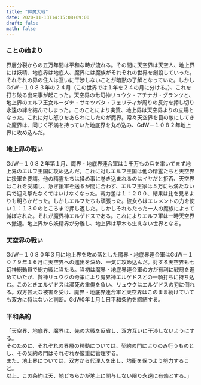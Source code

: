 ```yaml
---
title: "神魔大戦"
date: 2020-11-13T14:15:08+09:00
draft: false
math: false
---
```


### ことの始まり
界層分裂からの五万年間は平和な時が流れる。その間に天空界は天空人、地上界には妖精、地底界は地底人、魔界には魔族がそれぞれの世界を創設していった。それぞれの界の住人は互いに干渉しないことが暗黙の了解となっていた。しかしGdW－１０８３年の２４月（この世界では１年を２４の月に分ける。）、これを打ち破る出来事が起こった。天空界の七幻神リュウク・アチナガ・グランツと、地上界のエルフ王女ルーダナ・サキツバタ・フェリティが周りの反対を押し切り永遠の絆を結んでしまった。このことにより実質、地上界は天空界よりの立場となった。これに対し怒りをあらわにしたのが魔界。常々天空界を目の敵にしてきた魔界は、同じく不満を持っていた地底界を丸め込み、GdW－１０８２年地上界に攻め込んだ。

### 地上界の戦い
GdW－１０８２年第１月、魔界・地底界連合軍は１千万もの兵を率いてまず地上界のエルフ王国に攻め込んだ。これに対しエルフ王国は他の精霊たちと天空界に援軍を要請。他の精霊たちは揉め事に巻き込まれるのはイヤだと拒否、天空界はこれを受諾し、急ぎ援軍を送るが間に合わず、エルフ王家は５万にも満たない兵で迎え撃たなくてはいけなくなった。戦力差は１：２００、結果は比を見るよりも明らかだった。しかしエルフたちも頑張った。彼女らはエレメントの力を使い１：１３０のところまで押し返した。しかしそれもたった一人の魔族によって滅ぼされた。それが魔界神エルゲドスである。これによりエルフ軍は一時天空界へ撤退。地上界から妖精界が分離し、地上界は草木も生えない世界となる。

### 天空界の戦い
GdW－１０８０年３月に地上界を攻め落とした魔界・地底界連合軍はGdW－１０７９年１６月に天空界への進出を決め、一気に攻め込んだ。対する天空界も七幻神総動員で総力戦に当たる。当初は魔界・地底界連合軍の方が有利に戦局を進めていたが、賢神リュウクの奇策により魔界神エルゲドスとの一騎打ちに持ち込む。このときエルゲドスは瀕死の重傷を負い、リュウクはエルゲドスの刃に倒れる。双方甚大な被害を受け、魔界・地底界連合軍と天空界はこのまま続けていても双方に特はないと判断。GdW0年１月１日平和条約を締結する。

### 平和条約
「天空界、地底界、魔界は、先の大戦を反省し、双方互いに干渉しないようにする。  
そのために、それぞれの界層の移動については、契約の門によりのみ行うものとし、その契約の門はそれぞれか厳重に管理する。  
また、地上界については、双方から代理人を出し、均衡を保つよう努力すること。  
以上、この条約は天、地どちらかが地上に関与しない限り永遠に有効とする。」